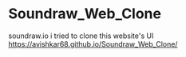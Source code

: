 # Soundraw_Web_Clone
soundraw.io i tried to clone this website's UI
<a>https://avishkar68.github.io/Soundraw_Web_Clone/</a>
